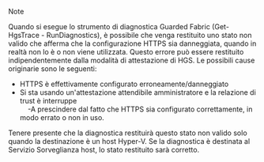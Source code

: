 > [!Note] 
> Quando si esegue lo strumento di diagnostica Guarded Fabric (Get-HgsTrace - RunDiagnostics), è possibile che venga restituito uno stato non valido che afferma che la configurazione HTTPS sia danneggiata, quando in realtà non lo è o non viene utilizzata. Questo errore può essere restituito indipendentemente dalla modalità di attestazione di HGS. Le possibili cause originarie sono le seguenti:
>
> - HTTPS è effettivamente configurato erroneamente/danneggiato<br>
> - Si sta usando un'attestazione attendibile amministratore e la relazione di trust è interruppe<br>
> &nbsp;&nbsp;&nbsp;&nbsp;-A prescindere dal fatto che HTTPS sia configurato correttamente, in modo errato o non in uso.<br>
>
> Tenere presente che la diagnostica restituirà questo stato non valido solo quando la destinazione è un host Hyper-V. Se la diagnostica è destinata al Servizio Sorveglianza host, lo stato restituito sarà corretto.

<!-- Appears in guarded-fabric-setting-up-the-host-guardian-service-hgs.md and guarded-fabric-troubleshoot-diagnostics.md
-->
